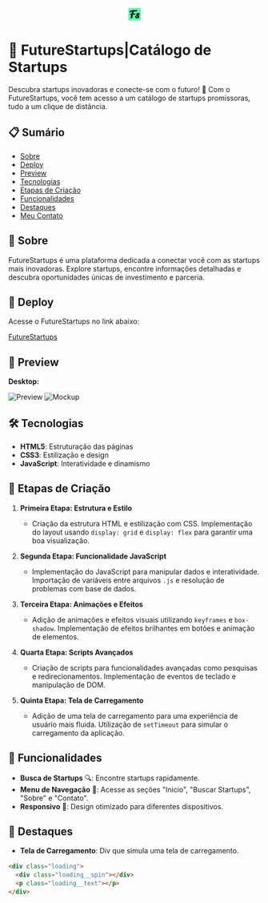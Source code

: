 <p align="center">
  <img src="imgs/Fs.png" alt="Fivecom Logo" width="25"/>
</p>

# 🚀 FutureStartups|Catálogo de Startups

Descubra startups inovadoras e conecte-se com o futuro! 🌟 Com o FutureStartups, você tem acesso a um catálogo de startups promissoras, tudo a um clique de distância.

## 📋 Sumário

- [Sobre](#sobre)
- [Deploy](#deploy)
- [Preview](#preview)
- [Tecnologias](#tecnologias)
- [Etapas de Criação](#etapas-de-criação)
- [Funcionalidades](#funcionalidades)
- [Destaques](#destaques)
- [Meu Contato](#meu-contato)

## 📝 Sobre

FutureStartups é uma plataforma dedicada a conectar você com as startups mais inovadoras. Explore startups, encontre informações detalhadas e descubra oportunidades únicas de investimento e parceria.

## 🚀 Deploy

Acesse o FutureStartups no link abaixo:

[FutureStartups](#)  <!-- Insira o link real aqui -->

## 📸 Preview

**Desktop:**

![Preview](#)  <img src="imgs/Mockup.png" alt="Mockup" width="50"/>

## 🛠️ Tecnologias

- **HTML5**: Estruturação das páginas
- **CSS3**: Estilização e design
- **JavaScript**: Interatividade e dinamismo

## 🔨 Etapas de Criação

1. **Primeira Etapa: Estrutura e Estilo**
   - Criação da estrutura HTML e estilização com CSS. Implementação do layout usando `display: grid` e `display: flex` para garantir uma boa visualização.

2. **Segunda Etapa: Funcionalidade JavaScript**
   - Implementação do JavaScript para manipular dados e interatividade. Importação de variáveis entre arquivos `.js` e resolução de problemas com base de dados.

3. **Terceira Etapa: Animações e Efeitos**
   - Adição de animações e efeitos visuais utilizando `keyframes` e `box-shadow`. Implementação de efeitos brilhantes em botões e animação de elementos.

4. **Quarta Etapa: Scripts Avançados**
   - Criação de scripts para funcionalidades avançadas como pesquisas e redirecionamentos. Implementação de eventos de teclado e manipulação de DOM.

5. **Quinta Etapa: Tela de Carregamento**
   - Adição de uma tela de carregamento para uma experiência de usuário mais fluida. Utilização de `setTimeout` para simular o carregamento da aplicação.

## 🌟 Funcionalidades

- **Busca de Startups** 🔍: Encontre startups rapidamente.
- **Menu de Navegação** 📑: Acesse as seções "Inicio", "Buscar Startups", "Sobre" e "Contato".
- **Responsivo** 📱: Design otimizado para diferentes dispositivos.

## 🌟 Destaques

- **Tela de Carregamento**: Div que simula uma tela de carregamento.

```html
<div class="loading">
  <div class="loading__spin"></div>
  <p class="loading__text"></p>
</div>
